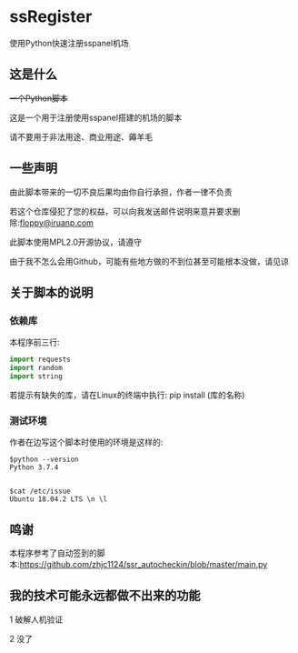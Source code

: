 # ssRegister
使用Python快速注册sspanel机场

## 这是什么

~~一个Python脚本~~

这是一个用于注册使用sspanel搭建的机场的脚本

请不要用于非法用途、商业用途、薅羊毛

## 一些声明

由此脚本带来的一切不良后果均由你自行承担，作者一律不负责

若这个仓库侵犯了您的权益，可以向我发送邮件说明来意并要求删除:floppy@iruanp.com

此脚本使用MPL2.0开源协议，请遵守

由于我不怎么会用Github，可能有些地方做的不到位甚至可能根本没做，请见谅

## 关于脚本的说明

### 依赖库

本程序前三行:
```python
import requests
import random
import string
```
若提示有缺失的库，请在Linux的终端中执行:
pip install (库的名称)

### 测试环境

作者在边写这个脚本时使用的环境是这样的:
```
$python --version
Python 3.7.4


$cat /etc/issue
Ubuntu 18.04.2 LTS \n \l
```
## 鸣谢

本程序参考了自动签到的脚本:https://github.com/zhjc1124/ssr_autocheckin/blob/master/main.py

## 我的技术可能永远都做不出来的功能

1 破解人机验证

2 没了
